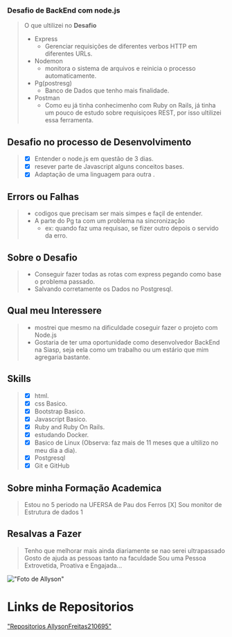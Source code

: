 ### Desafio de BackEnd com node.js ###

> O que ultilizei no __Desafio__
> - Express 
>   - Gerenciar requisições de diferentes verbos HTTP em diferentes URLs.
> - Nodemon
>   - monitora o sistema de arquivos e reinicia o processo automaticamente.
> - Pg(postresg)
>   - Banco de Dados que tenho mais finalidade.
> - Postman
>   - Como eu já tinha conhecimenho com Ruby on Rails, já tinha um pouco de estudo sobre requisiçoes REST, por isso ultilizei essa ferramenta.

## Desafio no processo de Desenvolvimento ##
> - [x] Entender o node.js em questão de 3 dias.
> - [x] resever parte de Javascript alguns conceitos bases.
> - [x] Adaptação de uma linguagem para outra .


## Errors ou Falhas ##
> - codigos que precisam ser mais simpes e façil de entender.
> - A parte do Pg ta com um problema na sincronização
>   - ex: quando faz uma requisao, se fizer outro depois o servido da erro.


## Sobre o Desafio ##
> - Conseguir fazer todas as rotas com express pegando como base o problema passado.
> - Salvando corretamente os Dados no Postgresql.


## Qual meu Interessere ##
> - mostrei que mesmo na dificuldade coseguir fazer o projeto com Node.js
> - Gostaria de ter uma oportunidade como desenvolvedor BackEnd na Siasp, seja eela como um trabalho ou um estário que mim agregaria bastante.

## Skills ##
> - [x] html.
> - [x] css Basico.
> - [x] Bootstrap Basico.
> - [x] Javascript Basico.
> - [x] Ruby and Ruby On Rails.
> - [x] estudando Docker.
> - [x] Basico de Linux (Observa: faz mais de 11 meses que a ultilizo no meu dia a dia).
> - [x] Postgresql
> - [x] Git e GitHub


## Sobre minha Formação Academica ##
> Estou no 5 periodo na UFERSA de Pau dos Ferros
> [X] Sou monitor de Estrutura de dados 1


## Resalvas a Fazer
> Tenho que melhorar mais ainda diariamente se nao serei ultrapassado
> Gosto de ajuda as pessoas tanto na faculdade 
> Sou uma Pessoa Extrovetida, Proativa e Engajada...

!["Foto de Allyson"](https://avatars.githubusercontent.com/u/62726222?v=4)

# Links de Repositorios 
["Repositorios AllysonFreitas210695"](https://github.com/Allysonfreitas210695)